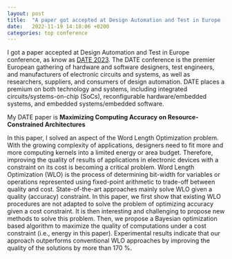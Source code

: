 ```yaml
---
layout: post
title:  "A paper got accepted at Design Automation and Test in Europe (DATE) conference"
date:   2022-11-19 14:18:06 +0200
categories: top conference
---
```

I got a paper accepted at Design Automation and Test in Europe conference, as know as [DATE 2023](https://www.date-conference.com/date-2023-accepted-papers). The DATE conference is the premier European gathering of hardware and software designers, test engineers, and manufacturers of electronic circuits and systems, as well as researchers, suppliers, and consumers of design automation. DATE places a premium on both technology and systems, including integrated circuits/systems-on-chip (SoCs), reconfigurable hardware/embedded systems, and embedded systems/embedded software. 

My DATE paper is **Maximizing Computing Accuracy on Resource-Constrained Architectures**

In this paper, I solved an aspect of the Word Length Optimization problem. With the growing complexity of applications, designers need to fit more and more computing kernels into a limited energy or area budget. Therefore, improving the quality of results of applications in electronic devices with a constraint on its cost is becoming a critical problem. Word Length Optimization (WLO) is the process of determining bit-width for variables or operations represented using fixed-point arithmetic to trade-off between quality and cost. State-of-the-art approaches mainly solve WLO given a quality (accuracy) constraint. In this paper, we first show that existing WLO procedures are not adapted to solve the problem of optimizing accuracy given a cost constraint. It is then interesting and challenging to propose new methods to solve this problem. Then, we propose a Bayesian optimization based algorithm to maximize the quality of computations under a cost constraint (i.e., energy in this paper). Experimental results indicate that our approach outperforms conventional WLO approaches by improving the quality of the solutions by more than 170 %. 
